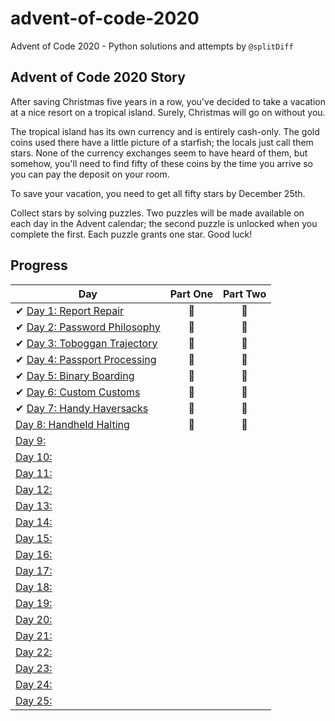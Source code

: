 # advent-of-code-2020
Advent of Code 2020 - Python solutions and attempts by `@splitDiff`

## Advent of Code 2020 Story
After saving Christmas five years in a row, you've decided to take a vacation at a nice resort on a tropical island. Surely, Christmas will go on without you.

The tropical island has its own currency and is entirely cash-only. The gold coins used there have a little picture of a starfish; the locals just call them stars. None of the currency exchanges seem to have heard of them, but somehow, you'll need to find fifty of these coins by the time you arrive so you can pay the deposit on your room.

To save your vacation, you need to get all fifty stars by December 25th.

Collect stars by solving puzzles. Two puzzles will be made available on each day in the Advent calendar; the second puzzle is unlocked when you complete the first. Each puzzle grants one star. Good luck!

## Progress

| Day  | Part One | Part Two | 
|---|:---:|:---:|
| ✔ [Day 1: Report Repair](https://github.com/splitDiff/AdventOfCode2020/tree/main/Day01)| 🌟 | 🌟 |
| ✔ [Day 2: Password Philosophy](https://github.com/splitDiff/AdventOfCode2020/tree/main/Day02)| 🌟 | 🌟 |
| ✔ [Day 3: Toboggan Trajectory](https://github.com/splitDiff/AdventOfCode2020/tree/main/Day03)| 🌟 | 🌟 |
| ✔ [Day 4: Passport Processing](https://github.com/splitDiff/AdventOfCode2020/tree/main/Day04)| 🌟 | 🌟 |
| ✔ [Day 5: Binary Boarding](https://github.com/splitDiff/AdventOfCode2020/tree/main/Day05)| 🌟 | 🌟 |
| ✔ [Day 6: Custom Customs](https://github.com/splitDiff/AdventOfCode2020/tree/main/Day06)| 🌟 | 🌟 |
| ✔ [Day 7: Handy Haversacks](https://github.com/splitDiff/AdventOfCode2020/tree/main/Day07)| 🌟 | 🌟 |
| [Day 8: Handheld Halting](https://github.com/splitDiff/AdventOfCode2020/tree/main/Day08)| 🌟 | 🌟 |
| [Day 9: ]()| | |
| [Day 10: ]()| | |
| [Day 11: ]()| | |
| [Day 12: ]()| | |
| [Day 13: ]()| | |
| [Day 14: ]()| | |
| [Day 15: ]()| | |
| [Day 16: ]()| | |
| [Day 17: ]()| | |
| [Day 18: ]()| | |
| [Day 19: ]()| | |
| [Day 20: ]()| | |
| [Day 21: ]()| | |
| [Day 22: ]()| | |
| [Day 23: ]()| | |
| [Day 24: ]()| | |
| [Day 25: ]()| | |


